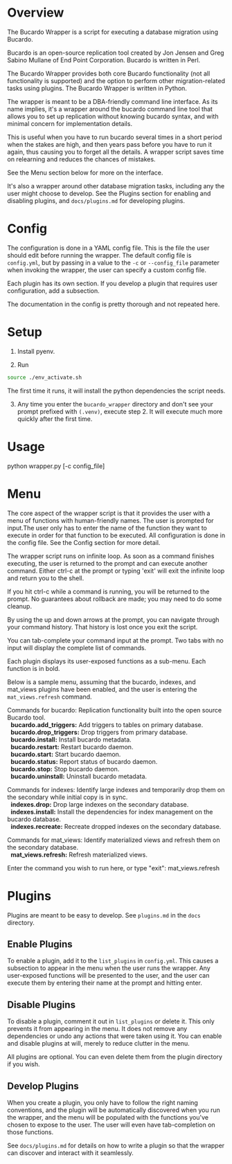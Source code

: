 # Overview

The Bucardo Wrapper is a script for executing a database migration using Bucardo.

Bucardo is an open-source replication tool created by Jon Jensen and Greg
Sabino Mullane of End Point Corporation. Bucardo is written in Perl.

The Bucardo Wrapper provides both core Bucardo functionality (not all
functionality is supported) and the option to perform other migration-related
tasks using plugins. The Bucardo Wrapper is written in Python.

The wrapper is meant to be a DBA-friendly command line interface. As its name
implies, it's a wrapper around the bucardo command line tool that allows you to
set up replication without knowing bucardo syntax, and with minimal concern for
implementation details.

This is useful when you have to run bucardo several times in a short period
when the stakes are high, and then years pass before you have to run it again,
thus causing you to forget all the details. A wrapper script saves time on
relearning and reduces the chances of mistakes.

See the Menu section below for more on the interface.

It's also a wrapper around other database migration tasks, including any the
user might choose to develop. See the Plugins section for enabling and
disabling plugins, and `docs/plugins.md` for developing plugins.

# Config

The configuration is done in a YAML config file. This is the file the user
should edit before running the wrapper. The default config file is
`config.yml`, but by passing in a value to the `-c` or `--config_file`
parameter when invoking the wrapper, the user can specify a custom config file.

Each plugin has its own section. If you develop a plugin that requires user
configuration, add a subsection.

The documentation in the config is pretty thorough and not repeated here.

# Setup

1. Install pyenv.

2. Run

```bash
source ./env_activate.sh
```

The first time it runs, it will install the python dependencies the script needs.

3. Any time you enter the `bucardo_wrapper` directory and don't see your prompt
prefixed with `(.venv)`, execute step 2. It will execute much more quickly
after the first time.

# Usage

python wrapper.py [-c config\_file]

# Menu

The core aspect of the wrapper script is that it provides the user with a menu
of functions with human-friendly names. The user is prompted for input.The user
only has to enter the name of the function they want to execute in order for
that function to be executed. All configuration is done in the config file. See
the Config section for more detail.

The wrapper script runs on infinite loop. As soon as a command finishes
executing, the user is returned to the prompt and can execute another command.
Either ctrl-c at the prompt or typing 'exit' will exit the infinite loop and
return you to the shell.

If you hit ctrl-c while a command is running, you will be returned to the
prompt. No guarantees about rollback are made; you may need to do some cleanup.

By using the up and down arrows at the prompt, you can navigate through your
command history. That history is lost once you exit the script.

You can tab-complete your command input at the prompt. Two tabs with no input
will display the complete list of commands.

Each plugin displays its user-exposed functions as a sub-menu. Each function is in bold.

Below is a sample menu, assuming that the bucardo, indexes, and mat\_views
plugins have been enabled, and the user is entering the `mat_views.refresh`
command.

Commands for bucardo: Replication functionality built into the open source Bucardo tool.\
&nbsp;&nbsp;**bucardo.add\_triggers:** Add triggers to tables on primary database.\
&nbsp;&nbsp;**bucardo.drop\_triggers:** Drop triggers from primary database.\
&nbsp;&nbsp;**bucardo.install:** Install bucardo metadata.\
&nbsp;&nbsp;**bucardo.restart:** Restart bucardo daemon.\
&nbsp;&nbsp;**bucardo.start:** Start bucardo daemon.\
&nbsp;&nbsp;**bucardo.status:** Report status of bucardo daemon.\
&nbsp;&nbsp;**bucardo.stop:** Stop bucardo daemon.\
&nbsp;&nbsp;**bucardo.uninstall:** Uninstall bucardo metadata.

Commands for indexes: Identify large indexes and temporarily drop them on the secondary while initial copy is in sync.\
&nbsp;&nbsp;**indexes.drop:** Drop large indexes on the secondary database.\
&nbsp;&nbsp;**indexes.install:** Install the dependencies for index management on the bucardo database.\
&nbsp;&nbsp;**indexes.recreate:** Recreate dropped indexes on the secondary database.

Commands for mat\_views: Identify materialized views and refresh them on the secondary database.\
&nbsp;&nbsp;**mat\_views.refresh:** Refresh materialized views.

Enter the command you wish to run here, or type "exit": mat\_views.refresh

# Plugins

Plugins are meant to be easy to develop. See `plugins.md` in the `docs`
directory.

## Enable Plugins

To enable a plugin, add it to the `list_plugins` in `config.yml`. This causes a
subsection to appear in the menu when the user runs the wrapper. Any
user-exposed functions will be presented to the user, and the user can execute
them by entering their name at the prompt and hitting enter.

## Disable Plugins

To disable a plugin, comment it out in `list_plugins` or delete it. This only
prevents it from appearing in the menu. It does not remove any dependencies or
undo any actions that were taken using it. You can enable and disable plugins
at will, merely to reduce clutter in the menu.

All plugins are optional. You can even delete them from the plugin directory if
you wish.

## Develop Plugins

When you create a plugin, you only have to follow the right naming conventions,
and the plugin will be automatically discovered when you run the wrapper, and
the menu will be populated with the functions you've chosen to expose to the
user. The user will even have tab-completion on those functions.

See `docs/plugins.md` for details on how to write a plugin so that the wrapper
can discover and interact with it seamlessly.
